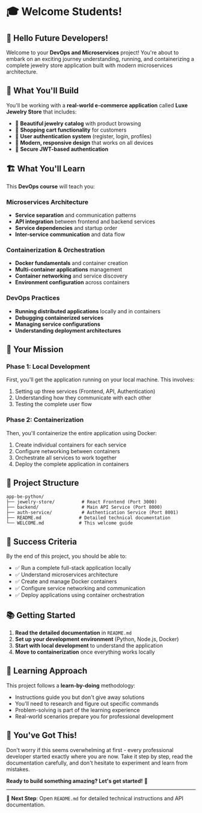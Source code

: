# 🎓 Welcome Students!

## 👋 Hello Future Developers!

Welcome to your **DevOps and Microservices** project! You're about to embark on an exciting journey understanding, running, and containerizing a complete jewelry store application built with modern microservices architecture.

## 🎯 What You'll Build

You'll be working with a **real-world e-commerce application** called **Luxe Jewelry Store** that includes:

- 💎 **Beautiful jewelry catalog** with product browsing
- 🛒 **Shopping cart functionality** for customers
- 👤 **User authentication system** (register, login, profiles)
- 🎨 **Modern, responsive design** that works on all devices
- 🔐 **Secure JWT-based authentication**

## 🏗️ What You'll Learn

This **DevOps course** will teach you:

### **Microservices Architecture**
- **Service separation** and communication patterns
- **API integration** between frontend and backend services
- **Service dependencies** and startup order
- **Inter-service communication** and data flow

### **Containerization & Orchestration**
- **Docker fundamentals** and container creation
- **Multi-container applications** management
- **Container networking** and service discovery
- **Environment configuration** across containers

### **DevOps Practices**
- **Running distributed applications** locally and in containers
- **Debugging containerized services**
- **Managing service configurations**
- **Understanding deployment architectures**

## 🚀 Your Mission

### **Phase 1: Local Development**
First, you'll get the application running on your local machine. This involves:
1. Setting up three services (Frontend, API, Authentication)
2. Understanding how they communicate with each other
3. Testing the complete user flow

### **Phase 2: Containerization**
Then, you'll containerize the entire application using Docker:
1. Create individual containers for each service
2. Configure networking between containers
3. Orchestrate all services to work together
4. Deploy the complete application in containers

## 📁 Project Structure

```
app-be-python/
├── jewelry-store/          # React Frontend (Port 3000)
├── backend/                # Main API Service (Port 8000)
├── auth-service/           # Authentication Service (Port 8001)
├── README.md              # Detailed technical documentation
└── WELCOME.md             # This welcome guide
```

## 🎯 Success Criteria

By the end of this project, you should be able to:
- ✅ Run a complete full-stack application locally
- ✅ Understand microservices architecture
- ✅ Create and manage Docker containers
- ✅ Configure service networking and communication
- ✅ Deploy applications using container orchestration

## 📚 Getting Started

1. **Read the detailed documentation** in `README.md`
2. **Set up your development environment** (Python, Node.js, Docker)
3. **Start with local development** to understand the application
4. **Move to containerization** once everything works locally

## 🤝 Learning Approach

This project follows a **learn-by-doing** methodology:
- Instructions guide you but don't give away solutions
- You'll need to research and figure out specific commands
- Problem-solving is part of the learning experience
- Real-world scenarios prepare you for professional development

## 💪 You've Got This!

Don't worry if this seems overwhelming at first - every professional developer started exactly where you are now. Take it step by step, read the documentation carefully, and don't hesitate to experiment and learn from mistakes.

**Ready to build something amazing? Let's get started!** 🚀

---

📖 **Next Step**: Open `README.md` for detailed technical instructions and API documentation.
